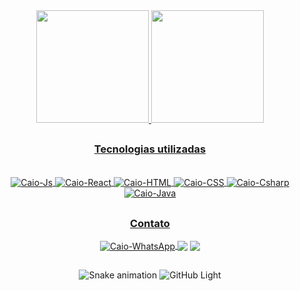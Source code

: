 
 

  <div align="center">
  <a href="https://github.com/caionunestech">
  <img height="180em" src="https://github-readme-stats.vercel.app/api?username=caionunestech&show_icons=true&theme=codeSTACKr&include_all_commits=true&count_private=true"/>
  <img height="180em" src="https://github-readme-stats.vercel.app/api/top-langs/?username=caionunestech&layout=compact&langs_count=7&theme=codeSTACKr"/>
  </div>
  
  ##
  
  <div align="center">
  <h3> Tecnologias utilizadas </h3>

  <div style="display: inline_block"><br>
  <img align="center" alt="Caio-Js" src="https://img.shields.io/badge/JavaScript-323330?style=for-the-badge&logo=javascript&logoColor=F7DF1E">
  <img align="center" alt="Caio-React" src="https://img.shields.io/badge/React-20232A?style=for-the-badge&logo=react&logoColor=61DAFB">
  <img align="center" alt="Caio-HTML" src="https://img.shields.io/badge/HTML5-E34F26?style=for-the-badge&logo=html5&logoColor=white">
  <img align="center" alt="Caio-CSS" src="https://img.shields.io/badge/CSS3-1572B6?style=for-the-badge&logo=css3&logoColor=white">
  <img align="center" alt="Caio-Csharp" src="https://img.shields.io/badge/C%23-239120?style=for-the-badge&logo=c-sharp&logoColor=white">
  <img align="center" alt="Caio-Java" src="https://img.shields.io/badge/Java-ED8B00?style=for-the-badge&logo=java&logoColor=white">
  </div>
    
  ##

  <h3> Contato </h3>
  <div style="display: inline_block">
  <a href="https://api.whatsapp.com/send?l=pt_pt&phone=5571993100444" target="_blank"><img align="center" alt="Caio-WhatsApp" src="https://img.shields.io/badge/WhatsApp-25D366?style=for-the-badge&logo=whatsapp&logoColor=white">
    <a href = "mailto:caionunes2801@gmail.com" target="_blank"><img align="center" src="https://img.shields.io/badge/-Gmail-%23333?style=for-the-badge&logo=gmail&logoColor=white" target="_blank"></a>
    <a href="https://www.linkedin.com/in/caionunestech/" target="_blank"><img align="center" src="https://img.shields.io/badge/-LinkedIn-%230077B5?style=for-the-badge&logo=linkedin&logoColor=white" target="_blank"></a> 
  
  ##

  ![Snake animation](https://github.com/caionunestech/caionunestech/blob/output/github-contribution-grid-snake.svg)
  ![GitHub Light](https://github.com/github-light.png#gh-dark-mode-only)
    

